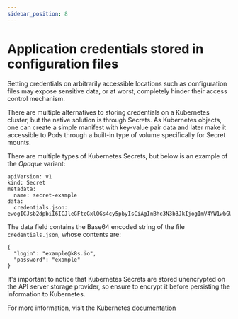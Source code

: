 ```yaml
---
sidebar_position: 8
---
```


# Application credentials stored in configuration files

Setting credentials on arbitrarily accessible locations such as
configuration files may expose sensitive data, or at worst, completely
hinder their access control mechanism.

There are multiple alternatives to storing credentials on a Kubernetes
cluster, but the native solution is through Secrets. As Kubernetes
objects, one can create a simple manifest with key-value pair data and
later make it accessible to Pods through a built-in type of
volume specifically for Secret mounts.

There are multiple types of Kubernetes Secrets, but below is an example
of the _Opaque_ variant:

```
apiVersion: v1
kind: Secret
metadata:
  name: secret-example
data:
  credentials.json: ewogICJsb2dpbiI6ICJleGFtcGxlQGs4cy5pbyIsCiAgInBhc3N3b3JkIjogImV4YW1wbGUiCn0K
```

The data field contains the Base64 encoded string of the file
`credentials.json`, whose contents are:

```
{
  "login": "example@k8s.io",
  "password": "example"
}
```

It's important to notice that Kubernetes Secrets are stored unencrypted
on the API server storage provider, so ensure to encrypt it before
persisting the information to Kubernetes.

For more information, visit the Kubernetes
[documentation](https://kubernetes.io/docs/concepts/configuration/secret)

